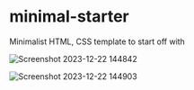 # minimal-starter
 Minimalist HTML, CSS template to start off with

![Screenshot 2023-12-22 144842](https://github.com/TungVietLe/minimal-starter/assets/99946449/42550791-760f-441c-aced-82b7ec5deaf7)

![Screenshot 2023-12-22 144903](https://github.com/TungVietLe/minimal-starter/assets/99946449/04072fdd-e5ca-445d-a671-cf762c87ce4f)

